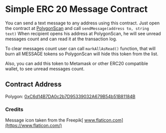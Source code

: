 # Simple ERC 20 Message Contract

You can send a text message to any address using this contract.
Just open the contract at 
[PolygonScan](https://polygonscan.com/address/0xc6d14b7da0c2b7d95339032a679b54b51b81184b#writeContract) and call 
`sendMessage(address to, string text)`
When recipient opens his address at PolygonScan, he will see unread messages count 
and can read it at the transaction log.

To clear messages count user can call 
`markAllAsRead()` 
function, that will burn all MESSAGE tokens
so PolygonScan will hide this token from the list.

Also, you can add this token to Metamask or other ERC20 compatible wallet, 
to see unread messages count.

## Contract Address

Polygon: [0xC6d14B7DA0c2b7D95339032A679B54b51B81184B](https://polygonscan.com/address/0xc6d14b7da0c2b7d95339032a679b54b51b81184b)

### Credits
Message icon taken from the Freepik[ www.flaticon.com](https://www.flaticon.com/)
